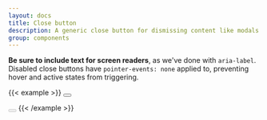 ```yaml
---
layout: docs
title: Close button
description: A generic close button for dismissing content like modals and alerts.
group: components
---
```


**Be sure to include text for screen readers**, as we've done with `aria-label`. Disabled close buttons have `pointer-events: none` applied to, preventing hover and active states from triggering.

{{< example >}}
<button type="button" class="close" aria-label="Close">
</button>

<button type="button" class="close" disabled aria-label="Close"></button>
{{< /example >}}
